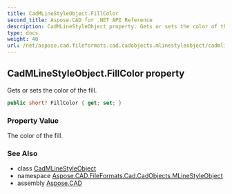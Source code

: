 ```yaml
---
title: CadMLineStyleObject.FillColor
second_title: Aspose.CAD for .NET API Reference
description: CadMLineStyleObject property. Gets or sets the color of the fill
type: docs
weight: 40
url: /net/aspose.cad.fileformats.cad.cadobjects.mlinestyleobject/cadmlinestyleobject/fillcolor/
---
```

## CadMLineStyleObject.FillColor property

Gets or sets the color of the fill.

```csharp
public short? FillColor { get; set; }
```

### Property Value

The color of the fill.

### See Also

* class [CadMLineStyleObject](../)
* namespace [Aspose.CAD.FileFormats.Cad.CadObjects.MLineStyleObject](../../cadmlinestyleobject/)
* assembly [Aspose.CAD](../../../)


